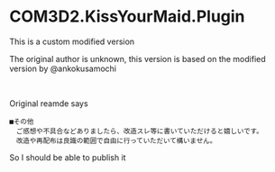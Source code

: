 # COM3D2.KissYourMaid.Plugin

This is a custom modified version

The original author is unknown, this version is based on the modified version by @ankokusamochi

<br>

Original reamde says
```
■その他
　ご感想や不具合などありましたら、改造スレ等に書いていただけると嬉しいです。
　改造や再配布は良識の範囲で自由に行っていただいて構いません。
```

So I should be able to publish it
